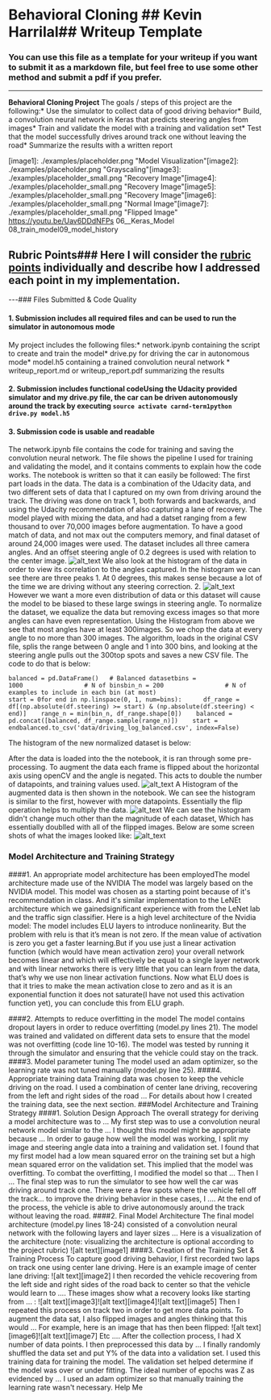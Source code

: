 # **Behavioral Cloning** ## Kevin Harrilal## Writeup Template
### You can use this file as a template for your writeup if you want to submit it as a markdown file, but feel free to use some other method and submit a pdf if you prefer.
---
**Behavioral Cloning Project**
The goals / steps of this project are the following:* Use the simulator to collect data of good driving behavior* Build, a convolution neural network in Keras that predicts steering angles from images* Train and validate the model with a training and validation set* Test that the model successfully drives around track one without leaving the road* Summarize the results with a written report

[//]: # (Image References)
[image1]: ./examples/placeholder.png "Model Visualization"[image2]: ./examples/placeholder.png "Grayscaling"[image3]: ./examples/placeholder_small.png "Recovery Image"[image4]: ./examples/placeholder_small.png "Recovery Image"[image5]: ./examples/placeholder_small.png "Recovery Image"[image6]: ./examples/placeholder_small.png "Normal Image"[image7]: ./examples/placeholder_small.png "Flipped Image"
https://youtu.be/Uav6DDdNFPs
06__Keras_Model
08_train_model09_model_history
## Rubric Points### Here I will consider the [rubric points](https://review.udacity.com/#!/rubrics/432/view) individually and describe how I addressed each point in my implementation.  
---### Files Submitted & Code Quality
#### 1. Submission includes all required files and can be used to run the simulator in autonomous mode
My project includes the following files:* network.ipynb containing the script to create and train the model* drive.py for driving the car in autonomous mode* model.h5 containing a trained convolution neural network * writeup_report.md or writeup_report.pdf summarizing the results
#### 2. Submission includes functional codeUsing the Udacity provided simulator and my drive.py file, the car can be driven autonomously around the track by executing ```source activate carnd-term1python drive.py model.h5```
#### 3. Submission code is usable and readable
The network.ipynb file contains the code for training and saving the convolution neural network. The file shows the pipeline I used for training and validating the model, and it contains comments to explain how the code works.
The notebook is written so that it can easily be followed:
The first part loads in the data. The data is a combination of the Udacity data, and two different sets of data that I captured on my own from driving around the track. The driving was done on track 1, both forwards and backwards, and using the Udacity recommendation of also capturing a lane of recovery. 
The model played with mixing the data, and had a datset ranging from a few thousand to over 70,000 images before augmentation. To have a good match of data, and not max out the computers memory, and final dataset of around 24,000 images were used. 
The dataset includes all three camera angles. And an offset steering angle of 0.2 degrees is used with relation to the center image.
![alt_text](writeup_images/01_unmodified_dataSize.PNG)
We also look at the histogram of the data in order to view its correlation to the angles captured. In the histogram we can see there are three peaks 1. At 0 degrees, this makes sense because a lot of the time we are driving without any steering correction. 2. ![alt_text](writeup_images/02_histogram_unmodified_data.PNG)
However we want a more even distribution of data or this dataset will cause the model to be biased to these large swings in steering angle. 
To normalize the dataset, we equalize the data but removing excess images so that more angles can have even representation. Using the Histogram from above we see that most angles have at least 300images. So we chop the data at every angle to no more than 300 images. The algorithm, loads in the original CSV file, splis the range between 0 angle and 1 into 300 bins, and looking at the steering angle pulls out the 300top spots and saves a new CSV file. The code to do that is below:
```https://navoshta.com/end-to-end-deep-learning/df = read_csv('data/driving_log.csv')
balanced = pd.DataFrame()   # Balanced datasetbins = 1000                 # N of binsbin_n = 200                 # N of examples to include in each bin (at most)
start = 0for end in np.linspace(0, 1, num=bins):      df_range = df[(np.absolute(df.steering) >= start) & (np.absolute(df.steering) < end)]    range_n = min(bin_n, df_range.shape[0])    balanced = pd.concat([balanced, df_range.sample(range_n)])    start = endbalanced.to_csv('data/driving_log_balanced.csv', index=False)
```
The histogram of the new normalized dataset is below:

After the data is loaded into the the notebook, it is ran through some pre-processing. To augment the data each frame is flipped about the horizontal axis using openCV and the angle is negated. This acts to double the number of datapoints, and training values used. 
![alt_text](writeup_images/03_data_augmentation_flip.PNG)
A Histogram of the augmented data is then shown in the notebook. We can see the histogram is similar to the first, however with more datapoints. Essentially the flip operation helps to multiply the data. 
![alt_text](writeup_images/04_data_augmentation_flip_histogram.PNG)
We can see the histogram didn't change much other than the magnitude of each dataset, Which has essentially doublled with all of the flipped images. 
Below are some screen shots of what the images looked like: 
![alt_text](writeup_images/05_data_viz.PNG)
### Model Architecture and Training Strategy
####1. An appropriate model architecture has been employedThe model architecture made use of the NVIDIA 
The model was largely based on the NVIDIA model. This model was chosen as a starting point because of it's recommendation in class. And it's similar implementation to the LeNEt architecture which we gainedsignificant experience with from the LeNet lab and the traffic sign classifier. 
Here is a high level architecture of the Nvidia model:
The model includes ELU layers to introduce nonlinearity. But the problem with relu is that it’s mean is not zero. If the mean value of activation is zero you get a faster learning.But if you use just a linear activation function (which would have mean activation zero) your overall network becomes linear and which will effectively be equal to a single layer network and with linear networks there is very little that you can learn from the data, that’s why we use non linear activation functions. Now what ELU does is that it tries to make the mean activation close to zero and as it is an exponential function it does not saturate(I have not used this activation function yet), you can conclude this from ELU graph.


####2. Attempts to reduce overfitting in the model
The model contains dropout layers in order to reduce overfitting (model.py lines 21). 
The model was trained and validated on different data sets to ensure that the model was not overfitting (code line 10-16). The model was tested by running it through the simulator and ensuring that the vehicle could stay on the track.
####3. Model parameter tuning
The model used an adam optimizer, so the learning rate was not tuned manually (model.py line 25).
####4. Appropriate training data
Training data was chosen to keep the vehicle driving on the road. I used a combination of center lane driving, recovering from the left and right sides of the road ... 
For details about how I created the training data, see the next section. 
###Model Architecture and Training Strategy
####1. Solution Design Approach
The overall strategy for deriving a model architecture was to ...
My first step was to use a convolution neural network model similar to the ... I thought this model might be appropriate because ...
In order to gauge how well the model was working, I split my image and steering angle data into a training and validation set. I found that my first model had a low mean squared error on the training set but a high mean squared error on the validation set. This implied that the model was overfitting. 
To combat the overfitting, I modified the model so that ...
Then I ... 
The final step was to run the simulator to see how well the car was driving around track one. There were a few spots where the vehicle fell off the track... to improve the driving behavior in these cases, I ....
At the end of the process, the vehicle is able to drive autonomously around the track without leaving the road.
####2. Final Model Architecture
The final model architecture (model.py lines 18-24) consisted of a convolution neural network with the following layers and layer sizes ...
Here is a visualization of the architecture (note: visualizing the architecture is optional according to the project rubric)
![alt text][image1]
####3. Creation of the Training Set & Training Process
To capture good driving behavior, I first recorded two laps on track one using center lane driving. Here is an example image of center lane driving:
![alt text][image2]
I then recorded the vehicle recovering from the left side and right sides of the road back to center so that the vehicle would learn to .... These images show what a recovery looks like starting from ... :
![alt text][image3]![alt text][image4]![alt text][image5]
Then I repeated this process on track two in order to get more data points.
To augment the data sat, I also flipped images and angles thinking that this would ... For example, here is an image that has then been flipped:
![alt text][image6]![alt text][image7]
Etc ....
After the collection process, I had X number of data points. I then preprocessed this data by ...
I finally randomly shuffled the data set and put Y% of the data into a validation set. 
I used this training data for training the model. The validation set helped determine if the model was over or under fitting. The ideal number of epochs was Z as evidenced by ... I used an adam optimizer so that manually training the learning rate wasn't necessary.
Help Me
